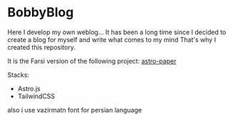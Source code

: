 # BobbyBlog

Here I develop my own weblog...
It has been a long time since I decided to create a blog for myself and write what comes to my mind
That's why I created this repository.

It is the Farsi version of the following project:
[astro-paper](https://github.com/satnaing/astro-paper)

Stacks:

- Astro.js
- TailwindCSS

also i use vazirmatn font for persian language
